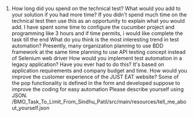 1. How long did you spend on the technical test? What would you add to your solution if you had more time? If you didn't spend much time on the technical test then use this as an opportunity to explain what you would add.
    I have spent some time to configure the cucumber project and programming like 3 hours and if time permits, i would like complete the task till the end
What do you think is the most interesting trend in test automation?
    Presently, many organization planning to use BDD framework at the same time planning to use API testing concept instead of Selenium web driver
How would you implement test automation in a legacy application? Have you ever had to do this?
    It's based on application requirements and company budget and time. 
How would you improve the customer experience of the JUST EAT website?
    Some of the pop functionality is defined in the form and developed suppose to improve the coding for easy automation
Please describe yourself using JSON.
/BMO_Task_To_Limit_From_Sindhu_Patil/src/main/resources/tell_me_about_yourself.json